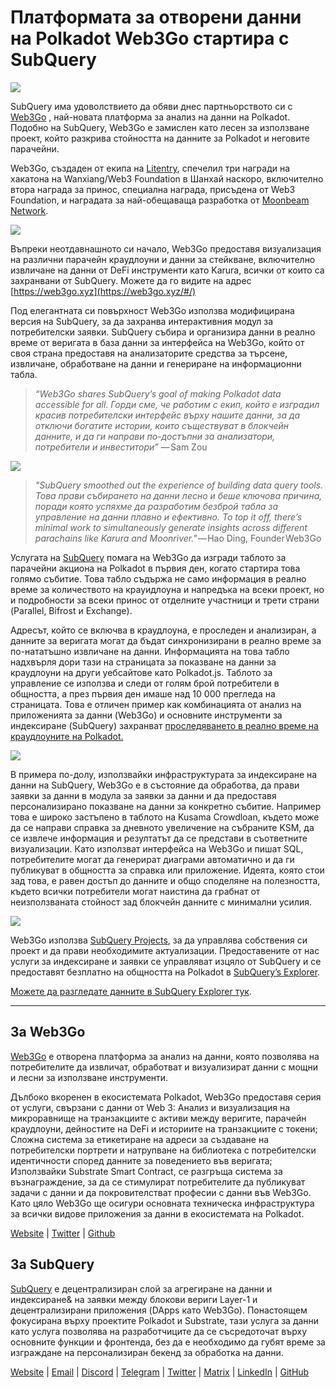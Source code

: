 # Платформата за отворени данни на Polkadot Web3Go стартира с SubQuery

![](https://cdn-images-1.medium.com/max/800/1*LVZ_xKn_K5DlTSxqTr-2BA.png)

SubQuery има удоволствието да обяви днес партньорството си с [Web3Go](https://www.web3go.xyz/) , най-новата платформа за анализ на данни на Polkadot. Подобно на SubQuery, Web3Go е замислен като лесен за използване проект, който разкрива стойността на данните за Polkadot и неговите парачейни.

Web3Go, създаден от екипа на [Litentry](https://www.litentry.com/), спечелил три награди на хакатона на Wanxiang/Web3 Foundation в Шанхай наскоро, включително втора награда за принос, специална награда, присъдена от Web3 Foundation, и наградата за най-обещаваща разработка от [Moonbeam Network](https://moonbeam.network/).

![](https://cdn-images-1.medium.com/max/800/1*QOng9s-Mc62WBElrj6KBmg.gif)

Въпреки неотдавнашното си начало, Web3Go предоставя визуализация на различни парачейн краудлоуни и данни за стейкване, включително извличане на данни от DeFi инструменти като Karura, всички от които са захранвани от SubQuery. Можете да го видите на адрес [https://web3go.xyz](https://web3go.xyz/#/)

Под елегантната си повърхност Web3Go използва модифицирана версия на SubQuery, за да захранва интерактивния модул за потребителски заявки. SubQuery събира и организира данни в реално време от веригата в база данни за интерфейса на Web3Go, който от своя страна предоставя на анализаторите средства за търсене, извличане, обработване на данни и генериране на информационни табла.

> _“Web3Go shares SubQuery’s goal of making Polkadot data accessible for all. Горди сме, че работим с екип, който е изградил красив потребителски интерфейс върху нашите данни, за да отключи богатите истории, които съществуват в блокчейн данните, и да ги направи по-достъпни за анализатори, потребители и инвеститори”_ — Sam Zou

![](https://cdn-images-1.medium.com/max/800/1*v2Ip-qCB6hkiNiEPY32hrw.png)

> *"SubQuery smoothed out the experience of building data query tools. Това прави събирането на данни лесно и беше ключова причина, поради която успяхме да разработим безброй табла за управление на данни плавно и ефективно. To top it off, there’s minimal work to simultaneously generate insights across different parachains like Karura and Moonriver."* — Hao Ding, Founder Web3Go

Услугата на [SubQuery](https://subquery.network/) помага на Web3Go да изгради таблото за парачейни акциона на Polkadot в първия ден, когато стартира това голямо събитие. Това табло съдържа не само информация в реално време за количеството на крауидлоуна и напредъка на всеки проект, но и подробности за всеки принос от отделните участници и трети страни (Parallel, Bifrost и Exchange).

Адресът, който се включва в краудлоуна, е проследен и анализиран, а данните за веригата могат да бъдат синхронизирани в реално време за по-нататъшно извличане на данни. Информацията на това табло надхвърля дори тази на страницата за показване на данни за краудлоуни на други уебсайтове като Polkadot.js. Таблото за управление се използва и следи от голям брой потребители в общността, а през първия ден имаше над 10 000 прегледа на страницата. Това е отличен пример как комбинацията от анализ на приложенията за данни (Web3Go) и основните инструменти за индексиране (SubQuery) захранват [проследяването в реално време на краудлоуните на Polkadot.](https://web3go.xyz/#/ParaChainProfiler4Polkadot?chainType=Polkadot)

![](https://cdn-images-1.medium.com/max/800/1*XM2TalsUm1Z93lV5zFMf9w.png)

В примера по-долу, използвайки инфраструктурата за индексиране на данни на SubQuery, Web3Go е в състояние да обработва, да прави заявки за данни в модула за заявки за данни и да предоставя персонализирано показване на данни за конкретно събитие. Например това е широко застъпено в таблото на Kusama Crowdloan, където може да се направи справка за дневното увеличение на събраните KSM, да се извлече информация и резултатът да се представи в съответните визуализации. Като използват интерфейса на Web3Go и пишат SQL, потребителите могат да генерират диаграми автоматично и да ги публикуват в общността за справка или приложение. Идеята, която стои зад това, е равен достъп до данните и общо споделяне на полезността, където всички потребители могат наистина да грабнат от неизползваната стойност зад блокчейн данните с минимални усилия.

![](https://cdn-images-1.medium.com/max/800/1*Z2g_zEFqOJ3T_2BDDDZT4A.png)

Web3Go използва [SubQuery Projects](https://project.subquery.network/), за да управлява собствения си проект и да прави необходимите актуализации. Предоставените от нас услуги за индексиране и заявки се управляват изцяло от SubQuery и се предоставят безплатно на общността на Polkadot в [SubQuery’s Explorer](https://explorer.subquery.network/).

[Можете да разгледате данните в SubQuery Explorer тук](https://explorer.subquery.network/subquery/bianyunjian/polkadot-crowdloans).

---

## За Web3Go

[Web3Go](https://www.web3go.xyz/) е отворена платформа за анализ на данни, която позволява на потребителите да извличат, обработват и визуализират данни с мощни и лесни за използване инструменти.

Дълбоко вкоренен в екосистемата Polkadot, Web3Go предоставя серия от услуги, свързани с данни от Web 3: Анализ и визуализация на микроравнище на транзакциите с активи между веригите, парачейн краудлоуни, дейностите на DeFi и историите на транзакциите с токени; Сложна система за етикетиране на адреси за създаване на потребителски портрети и натрупване на библиотека с потребителски идентичности според данните за поведението във веригата; Използвайки Substrate Smart Contract, се разгръща система за възнаграждение, за да се стимулират потребителите да публикуват задачи с данни и да покровителстват професии с данни във Web3Go. Като цяло Web3Go ще осигури основната техническа инфраструктура за всички видове приложения за данни в екосистемата на Polkadot.

[Website](https://web3go.xyz/#/) | [Twitter](http://twitter.com/web3go) | [Github](https://github.com/web3go-xyz)

## За SubQuery

[SubQuery](https://subquery.network/) е децентрализиран слой за агрегиране на данни и индексиране& на заявки между блокови вериги Layer-1 и децентрализирани приложения (DApps като Web3Go). Понастоящем фокусирана върху проектите Polkadot и Substrate, тази услуга за данни като услуга позволява на разработчиците да се съсредоточат върху основните функции и фронтенда, без да е необходимо да губят време за изграждане на персонализиран бекенд за обработка на данни.

[Website](https://subquery.network/) | [Email](mailto:hello@subquery.network) | [Discord](https://discord.com/invite/78zg8aBSMG) | [Telegram](https://t.me/subquerynetwork) | [Twitter](https://twitter.com/subquerynetwork) | [Matrix](https://matrix.to/#/#subquery:matrix.org) | [LinkedIn](https://www.linkedin.com/company/subquery) | [GitHub](https://github.com/subquery)
